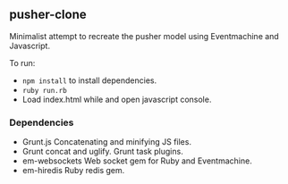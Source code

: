 ## pusher-clone

Minimalist attempt to recreate the pusher model using Eventmachine and Javascript.

To run:
- `npm install` to install dependencies.
- `ruby run.rb`
- Load index.html while and open javascript console.

### Dependencies

- Grunt.js
	Concatenating and minifying JS files.
- Grunt concat and uglify.
	Grunt task plugins.
- em-websockets
	Web socket gem for Ruby and Eventmachine.
- em-hiredis
	Ruby redis gem.
	